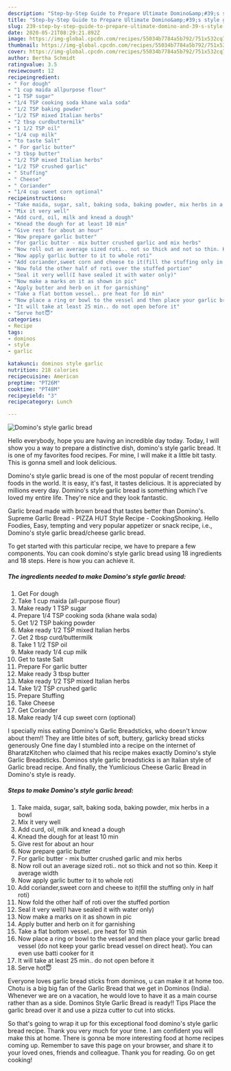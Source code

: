 ```yaml
---
description: "Step-by-Step Guide to Prepare Ultimate Domino&amp;#39;s style garlic bread"
title: "Step-by-Step Guide to Prepare Ultimate Domino&amp;#39;s style garlic bread"
slug: 239-step-by-step-guide-to-prepare-ultimate-domino-and-39-s-style-garlic-bread
date: 2020-05-21T08:29:21.892Z
image: https://img-global.cpcdn.com/recipes/55034b7784a5b792/751x532cq70/dominos-style-garlic-bread-recipe-main-photo.jpg
thumbnail: https://img-global.cpcdn.com/recipes/55034b7784a5b792/751x532cq70/dominos-style-garlic-bread-recipe-main-photo.jpg
cover: https://img-global.cpcdn.com/recipes/55034b7784a5b792/751x532cq70/dominos-style-garlic-bread-recipe-main-photo.jpg
author: Bertha Schmidt
ratingvalue: 3.5
reviewcount: 12
recipeingredient:
- " For dough"
- "1 cup maida allpurpose flour"
- "1 TSP sugar"
- "1/4 TSP cooking soda khane wala soda"
- "1/2 TSP baking powder"
- "1/2 TSP mixed Italian herbs"
- "2 tbsp curdbuttermilk"
- "1 1/2 TSP oil"
- "1/4 cup milk"
- "to taste Salt"
- " For garlic butter"
- "3 tbsp butter"
- "1/2 TSP mixed Italian herbs"
- "1/2 TSP crushed garlic"
- " Stuffing"
- " Cheese"
- " Coriander"
- "1/4 cup sweet corn optional"
recipeinstructions:
- "Take maida, sugar, salt, baking soda, baking powder, mix herbs in a bowl"
- "Mix it very well"
- "Add curd, oil, milk and knead a dough"
- "Knead the dough for at least 10 min"
- "Give rest for about an hour"
- "Now prepare garlic butter"
- "For garlic butter - mix butter crushed garlic and mix herbs"
- "Now roll out an average sized roti.. not so thick and not so thin. Keep it average width"
- "Now apply garlic butter to it to whole roti"
- "Add coriander,sweet corn and cheese to it(fill the stuffing only in half roti)"
- "Now fold the other half of roti over the stuffed portion"
- "Seal it very well(I have sealed it with water only)"
- "Now make a marks on it as shown in pic"
- "Apply butter and herb on it for garnishing"
- "Take a flat bottom vessel.. pre heat for 10 min"
- "Now place a ring or bowl to the vessel and then place your garlic bread vessel (do not keep your garlic bread vessel on direct heat). You can even use batti cooker for it"
- "It will take at least 25 min.. do not open before it"
- "Serve hot😇"
categories:
- Recipe
tags:
- dominos
- style
- garlic

katakunci: dominos style garlic 
nutrition: 218 calories
recipecuisine: American
preptime: "PT26M"
cooktime: "PT48M"
recipeyield: "3"
recipecategory: Lunch

---
```



![Domino&#39;s style garlic bread](https://img-global.cpcdn.com/recipes/55034b7784a5b792/751x532cq70/dominos-style-garlic-bread-recipe-main-photo.jpg)

Hello everybody, hope you are having an incredible day today. Today, I will show you a way to prepare a distinctive dish, domino&#39;s style garlic bread. It is one of my favorites food recipes. For mine, I will make it a little bit tasty. This is gonna smell and look delicious.

Domino&#39;s style garlic bread is one of the most popular of recent trending foods in the world. It is easy, it's fast, it tastes delicious. It is appreciated by millions every day. Domino&#39;s style garlic bread is something which I've loved my entire life. They're nice and they look fantastic.

Garlic bread made with brown bread that tastes better than Domino&#39;s. Supreme Garlic Bread - PIZZA HUT Style Recipe - CookingShooking. Hello Foodies, Easy, tempting and very popular appetizer or snack recipe, i.e., Domino&#39;s style garlic bread/cheese garlic bread.


To get started with this particular recipe, we have to prepare a few components. You can cook domino&#39;s style garlic bread using 18 ingredients and 18 steps. Here is how you can achieve it.

<!--inarticleads1-->

##### The ingredients needed to make Domino&#39;s style garlic bread:

1. Get  For dough
1. Take 1 cup maida (all-purpose flour)
1. Make ready 1 TSP sugar
1. Prepare 1/4 TSP cooking soda (khane wala soda)
1. Get 1/2 TSP baking powder
1. Make ready 1/2 TSP mixed Italian herbs
1. Get 2 tbsp curd/buttermilk
1. Take 1 1/2 TSP oil
1. Make ready 1/4 cup milk
1. Get to taste Salt
1. Prepare  For garlic butter
1. Make ready 3 tbsp butter
1. Make ready 1/2 TSP mixed Italian herbs
1. Take 1/2 TSP crushed garlic
1. Prepare  Stuffing
1. Take  Cheese
1. Get  Coriander
1. Make ready 1/4 cup sweet corn (optional)


I specially miss eating Domino&#39;s Garlic Breadsticks, who doesn&#39;t know about them!! They are little bites of soft, buttery, garlicky bread sticks generously One fine day I stumbled into a recipe on the internet of BharatzKitchen who claimed that his recipe makes exactly Domino&#39;s style Garlic Breadsticks. Dominos style garlic breadsticks is an Italian style of Garlic bread recipe. And finally, the Yumlicious Cheese Garlic Bread in Domino&#39;s style is ready. 

<!--inarticleads2-->

##### Steps to make Domino&#39;s style garlic bread:

1. Take maida, sugar, salt, baking soda, baking powder, mix herbs in a bowl
1. Mix it very well
1. Add curd, oil, milk and knead a dough
1. Knead the dough for at least 10 min
1. Give rest for about an hour
1. Now prepare garlic butter
1. For garlic butter - mix butter crushed garlic and mix herbs
1. Now roll out an average sized roti.. not so thick and not so thin. Keep it average width
1. Now apply garlic butter to it to whole roti
1. Add coriander,sweet corn and cheese to it(fill the stuffing only in half roti)
1. Now fold the other half of roti over the stuffed portion
1. Seal it very well(I have sealed it with water only)
1. Now make a marks on it as shown in pic
1. Apply butter and herb on it for garnishing
1. Take a flat bottom vessel.. pre heat for 10 min
1. Now place a ring or bowl to the vessel and then place your garlic bread vessel (do not keep your garlic bread vessel on direct heat). You can even use batti cooker for it
1. It will take at least 25 min.. do not open before it
1. Serve hot😇


Everyone loves garlic bread sticks from dominos, u can make it at home too. Chotu is a big big fan of the Garlic Bread that we get in Dominos (India). Whenever we are on a vacation, he would love to have it as a main course rather than as a side. Dominos Style Garlic Bread is ready!! Tips Place the garlic bread over it and use a pizza cutter to cut into sticks. 

So that's going to wrap it up for this exceptional food domino&#39;s style garlic bread recipe. Thank you very much for your time. I am confident you will make this at home. There is gonna be more interesting food at home recipes coming up. Remember to save this page on your browser, and share it to your loved ones, friends and colleague. Thank you for reading. Go on get cooking!

